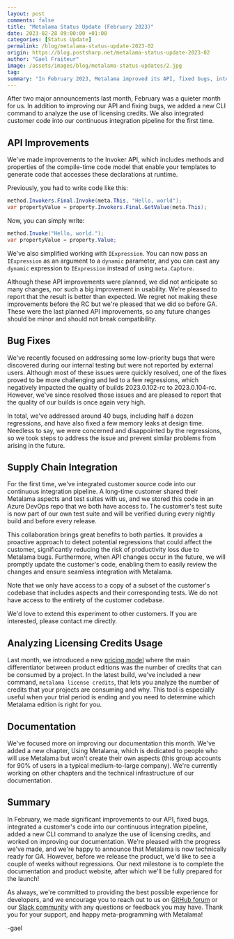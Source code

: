 ```yaml
---
layout: post
comments: false
title: "Metalama Status Update (February 2023)"
date: 2023-02-28 09:00:00 +01:00
categories: [Status Update]
permalink: /blog/metalama-status-update-2023-02
origin: https://blog.postsharp.net/metalama-status-update-2023-02
author: "Gael Fraiteur"
image: /assets/images/blog/metalama-status-updates/2.jpg
tag: 
summary: "In February 2023, Metalama improved its API, fixed bugs, integrated customer code into its continuous integration pipeline, added a new CLI command to analyze licensing credits usage, and enhanced its documentation."
---
```


After two major announcements last month, February was a quieter month for us. In addition to improving our API and fixing bugs, we added a new CLI command to analyze the use of licensing credits. We also integrated customer code into our continuous integration pipeline for the first time.

## API Improvements

We've made improvements to the Invoker API, which includes methods and properties of the compile-time code model that enable your templates to generate code that accesses these declarations at runtime.

Previously, you had to write code like this:

```cs
method.Invokers.Final.Invoke(meta.This, "Hello, world");
var propertyValue = property.Invokers.Final.GetValue(meta.This);
```

Now, you can simply write:

```cs
method.Invoke("Hello, world.");
var propertyValue = property.Value;
```

We've also simplified working with `IExpression`. You can now pass an `IExpression` as an argument to a `dynamic` parameter, and you can cast any `dynamic` expression to `IExpression` instead of using `meta.Capture`.

Although these API improvements were planned, we did not anticipate so many changes, nor such a big improvement in usability. We're pleased to report that the result is better than expected. We regret not making these improvements before the RC but we're pleased that we did so before GA. These were the last planned API improvements, so any future changes should be minor and should not break compatibility.

## Bug Fixes

We've recently focused on addressing some low-priority bugs that were discovered during our internal testing but were not reported by external users. Although most of these issues were quickly resolved, one of the fixes proved to be more challenging and led to a few regressions, which negatively impacted the quality of builds 2023.0.102-rc to 2023.0.104-rc. However, we've since resolved those issues and are pleased to report that the quality of our builds is once again very high.

In total, we've addressed around 40 bugs, including half a dozen regressions, and have also fixed a few memory leaks at design time. Needless to say, we were concerned and disappointed by the regressions, so we took steps to address the issue and prevent similar problems from arising in the future.

## Supply Chain Integration

For the first time, we've integrated customer source code into our continuous integration pipeline. A long-time customer shared their Metalama aspects and test suites with us, and we stored this code in an Azure DevOps repo that we both have access to. The customer's test suite is now part of our own test suite and will be verified during every nightly build and before every release. 

This collaboration brings great benefits to both parties. It provides a proactive approach to detect potential regressions that could affect the customer, significantly reducing the risk of productivity loss due to Metalama bugs. Furthermore, when API changes occur in the future, we will promptly update the customer's code, enabling them to easily review the changes and ensure seamless integration with Metalama.

Note that we only have access to a copy of a subset of the customer's codebase that includes aspects and their corresponding tests. We do not have access to the entirety of the customer codebase. 

We'd love to extend this experiment to other customers. If you are interested, please contact me directly.

## Analyzing Licensing Credits Usage

Last month, we introduced a new [pricing model](https://metalama.net/blog/metalama-pricing) where the main differentiator between product editions was the number of credits that can be consumed by a project. In the latest build, we've included a new command, `metalama license credits`, that lets you analyze the number of credits that your projects are consuming and why. This tool is especially useful when your trial period is ending and you need to determine which Metalama edition is right for you.

## Documentation

We've focused more on improving our documentation this month. We've added a new chapter, Using Metalama, which is dedicated to people who will use Metalama but won't create their own aspects (this group accounts for 90% of users in a typical medium-to-large company). We're currently working on other chapters and the technical infrastructure of our documentation.

## Summary

In February, we made significant improvements to our API, fixed bugs, integrated a customer's code into our continuous integration pipeline, added a new CLI command to analyze the use of licensing credits, and worked on improving our documentation. We're pleased with the progress we've made, and we're happy to announce that Metalama is now technically ready for GA. However, before we release the product, we'd like to see a couple of weeks without regressions. Our next milestone is to complete the documentation and product website, after which we'll be fully prepared for the launch!

 As always, we're committed to providing the best possible experience for developers, and we encourage you to reach out to us on [GitHub forum](https://github.com/metalama/Metalama/discussions) or our [Slack community](https://www.postsharp.net/slack) with any questions or feedback you may have. Thank you for your support, and happy meta-programming with Metalama!

-gael





